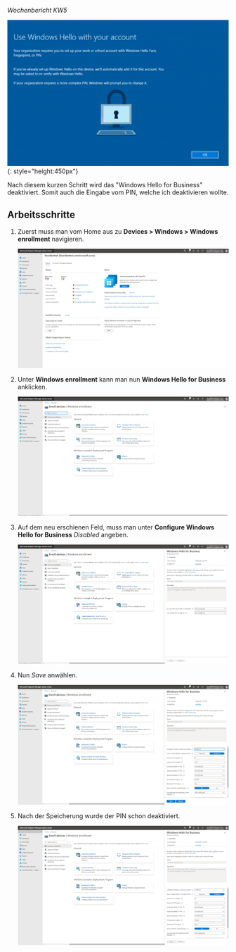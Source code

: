 *Wochenbericht KW5*

![PIN Windows ](../img/w/w5/w5_x.png){: style="height:450px"}

Nach diesem kurzen Schritt wird das "Windows Hello for Business" deaktiviert. Somit auch die Eingabe vom PIN, welche ich deaktivieren wollte.

## Arbeitsschritte
     
1. Zuerst muss man vom Home aus zu **Devices > Windows > Windows enrollment** navigieren.

     ![Home Feld](../img/w/w5/w5_1.png)

2. Unter **Windows enrollment** kann man nun **Windows Hello for Business** anklicken.

     ![Windows enrollment](../img/w/w5/w5_3.png)

3. Auf dem neu erschienen Feld, muss man unter **Configure Windows Hello for Business** *Disabled* angeben.

     ![Windows enrollment 2](../img/w/w5/w5_4.png)

4. Nun *Save* anwählen.

     ![Windows enrollment 3](../img/w/w5/w5_5.png)

5. Nach der Speicherung wurde der PIN schon deaktiviert.

     ![Windows enrollment 4](../img/w/w5/w5_6.png)
